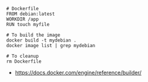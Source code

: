 ```
# Dockerfile
FROM debian:latest
WORKDIR /app
RUN touch myfile
```

```
# To build the image
docker build -t mydebian .
docker image list | grep mydebian
```

```
# To cleanup
rm Dockerfile
```

- https://docs.docker.com/engine/reference/builder/
